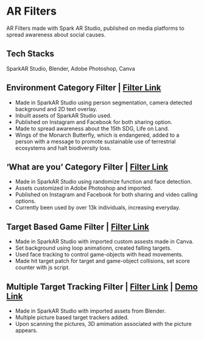 # AR Filters
AR Filters made with Spark AR Studio, published on media platforms to spread awareness about social causes. 


## Tech Stacks
SparkAR Studio, Blender, Adobe Photoshop, Canva


## Environment Category Filter | [Filter Link](https://www.instagram.com/ar/487882069549938/?ch=ZmZhOTAzZmYxYTQ0YTU0OTBiYjEyNzU3MzEyYjI1Yjg%3D )
- Made in SparkAR Studio using person segmentation, camera detected background and 2D text overlay. 
- Inbuilt assets of SparkAR Studio used. 
- Published on Instagram and Facebook for both sharing option.  
- Made to spread awareness about the 15th SDG, Life on Land.  
- Wings of the Monarch Butterfly, which is endangered, added to a person with a message to promote sustainable use of terrestrial ecosystems and halt biodiversity loss. 



## ‘What are you’ Category Filter | [Filter Link](https://www.instagram.com/ar/4510634535720180/?ch=NzcyODg5YTRlMWFjMDIxZDAxZmQzN2E0NDlhYTcyOTk%3D)
- Made in SparkAR Studio using randomize function and face detection. 
- Assets customized in Adobe Photoshop and imported. 
- Published on Instagram and Facebook for both sharing and video calling options. 
- Currently been used by over 13k individuals, increasing everyday.


## Target Based Game Filter | [Filter Link](https://www.instagram.com/ar/580938693392241/?ch=YmI5ZTEyYTgwNzJhY2I4ZGYwMzUwOGU4YmVlZmU1Yzg%3D)
- Made in SparkAR Studio with imported custom assests made in Canva. 
- Set background using loop animationn, created falling targets.    
- Used face tracking to control game-objects with head movements.  
- Made hit target patch for target and game-object collisions, set score counter with js script. 


## Multiple Target Tracking Filter | [Filter Link](https://www.instagram.com/ar/1077189693004478/?ch=OWM5MzlhMWYxMTJhMGQ1ZGQ0NDBiNjIyY2ExNTVhNWE%3D) | [Demo Link](https://drive.google.com/file/d/1K-x8hYIg3eBBYY4tWt0TdMdr5mwNeHIo/view?usp=sharing)
- Made in SparkAR Studio with imported assets from Blender. 
- Multiple picture based target trackers added.
- Upon scanning the pictures, 3D amimation associated with the picture appears.



